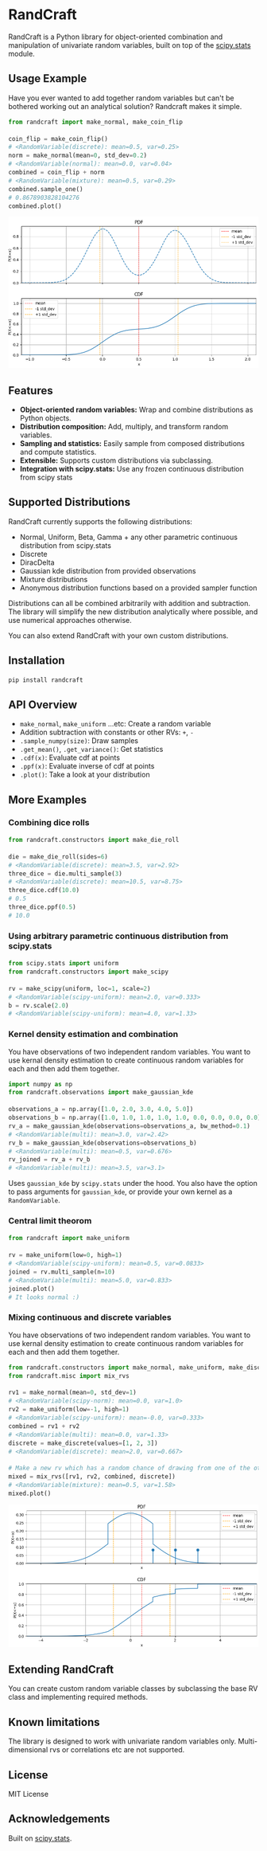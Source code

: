 # RandCraft

RandCraft is a Python library for object-oriented combination and manipulation of univariate random variables, built on top of the [scipy.stats](https://docs.scipy.org/doc/scipy/reference/stats.html) module.


## Usage Example
Have you ever wanted to add together random variables but can't be bothered working out an analytical solution?
Randcraft makes it simple.

```python
from randcraft import make_normal, make_coin_flip

coin_flip = make_coin_flip()
# <RandomVariable(discrete): mean=0.5, var=0.25>
norm = make_normal(mean=0, std_dev=0.2)
# <RandomVariable(normal): mean=0.0, var=0.04>
combined = coin_flip + norm 
# <RandomVariable(mixture): mean=0.5, var=0.29>
combined.sample_one()
# 0.8678903828104276
combined.plot()
```
![Double normal](https://github.com/RobbieKiwi/RandCraft/blob/68607c6a4cefb97aa5c94614ed0ff05901e6a45a/images/double_normal.png?raw=true)

## Features

- **Object-oriented random variables:** Wrap and combine distributions as Python objects.
- **Distribution composition:** Add, multiply, and transform random variables.
- **Sampling and statistics:** Easily sample from composed distributions and compute statistics.
- **Extensible:** Supports custom distributions via subclassing.
- **Integration with scipy.stats:** Use any frozen continuous distribution from scipy stats

## Supported Distributions

RandCraft currently supports the following distributions:

- Normal, Uniform, Beta, Gamma + any other parametric continuous distribution from scipy.stats
- Discrete
- DiracDelta
- Gaussian kde distribution from provided observations
- Mixture distributions
- Anonymous distribution functions based on a provided sampler function

Distributions can all be combined arbitrarily with addition and subtraction.
The library will simplify the new distribution analytically where possible, and use numerical approaches otherwise.

You can also extend RandCraft with your own custom distributions.

## Installation

```bash
pip install randcraft
```

## API Overview

- `make_normal`, `make_uniform` ...etc: Create a random variable
- Addition subtraction with constants or other RVs: `+`, `-`
- `.sample_numpy(size)`: Draw samples
- `.get_mean()`, `.get_variance()`: Get statistics
- `.cdf(x)`: Evaluate cdf at points
- `.ppf(x)`: Evaluate inverse of cdf at points
- `.plot()`: Take a look at your distribution

## More Examples
### Combining dice rolls
```python
from randcraft.constructors import make_die_roll

die = make_die_roll(sides=6)
# <RandomVariable(discrete): mean=3.5, var=2.92>
three_dice = die.multi_sample(3)
# <RandomVariable(discrete): mean=10.5, var=8.75>
three_dice.cdf(10.0)
# 0.5
three_dice.ppf(0.5)
# 10.0
```

### Using arbitrary parametric continuous distribution from scipy.stats
```python
from scipy.stats import uniform
from randcraft.constructors import make_scipy

rv = make_scipy(uniform, loc=1, scale=2)
# <RandomVariable(scipy-uniform): mean=2.0, var=0.333>
b = rv.scale(2.0)
# <RandomVariable(scipy-uniform): mean=4.0, var=1.33>
```

### Kernel density estimation and combination
You have observations of two independent random variables. You want to use kernal density estimation to create continuous random variables for each and then add them together.
```python
import numpy as np
from randcraft.observations import make_gaussian_kde

observations_a = np.array([1.0, 2.0, 3.0, 4.0, 5.0])
observations_b = np.array([1.0, 1.0, 1.0, 1.0, 1.0, 0.0, 0.0, 0.0, 0.0])
rv_a = make_gaussian_kde(observations=observations_a, bw_method=0.1)
# <RandomVariable(multi): mean=3.0, var=2.42>
rv_b = make_gaussian_kde(observations=observations_b)
# <RandomVariable(multi): mean=0.5, var=0.676>
rv_joined = rv_a + rv_b
# <RandomVariable(multi): mean=3.5, var=3.1>
```
Uses `gaussian_kde` by `scipy.stats` under the hood. You also have the option to pass arguments for `gaussian_kde`, or provide your own kernel as a `RandomVariable`.

### Central limit theorom
```python
from randcraft import make_uniform

rv = make_uniform(low=0, high=1)
# <RandomVariable(scipy-uniform): mean=0.5, var=0.0833>
joined = rv.multi_sample(n=10)
# <RandomVariable(multi): mean=5.0, var=0.833>
joined.plot()
# It looks normal :)
```

### Mixing continuous and discrete variables
You have observations of two independent random variables. You want to use kernal density estimation to create continuous random variables for each and then add them together.
```python
from randcraft.constructors import make_normal, make_uniform, make_discrete
from randcraft.misc import mix_rvs

rv1 = make_normal(mean=0, std_dev=1)
# <RandomVariable(scipy-norm): mean=0.0, var=1.0>
rv2 = make_uniform(low=-1, high=1)
# <RandomVariable(scipy-uniform): mean=-0.0, var=0.333>
combined = rv1 + rv2
# <RandomVariable(multi): mean=0.0, var=1.33>
discrete = make_discrete(values=[1, 2, 3])
# <RandomVariable(discrete): mean=2.0, var=0.667>

# Make a new rv which has a random chance of drawing from one of the other 4 rvs
mixed = mix_rvs([rv1, rv2, combined, discrete])
# <RandomVariable(mixture): mean=0.5, var=1.58>
mixed.plot()
```
![Mixture](https://github.com/RobbieKiwi/RandCraft/blob/68607c6a4cefb97aa5c94614ed0ff05901e6a45a/images/mixture.png?raw=true)

## Extending RandCraft

You can create custom random variable classes by subclassing the base RV class and implementing required methods.

## Known limitations

The library is designed to work with univariate random variables only. Multi-dimensional rvs or correlations etc are not supported.

## License

MIT License

## Acknowledgements

Built on [scipy.stats](https://docs.scipy.org/doc/scipy/reference/stats.html).
